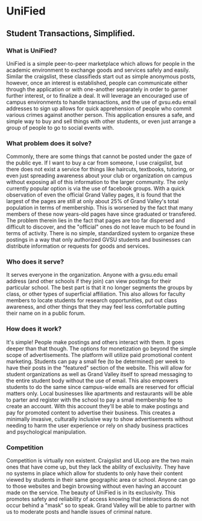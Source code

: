 # UniFied

## Student Transactions, Simplified.

### What is UniFied?

UniFied is a simple peer-to-peer marketplace which allows for people in the academic environment to exchange goods and services safely and easily. Similar the craigslist, these classifieds start out as simple anonymous posts, however, once an interest is established, people can communicate either through the application or with one-another separately in order to garner further interest, or to finalize a deal. It will leverage an encouraged use of campus environments to handle transactions, and the use of gvsu.edu email addresses to sign up allows for quick apprehension of people who commit various crimes against another person. This application ensures a safe, and simple way to buy and sell things with other students, or even just arrange a group of people to go to social events with.

### What problem does it solve?

Commonly, there are some things that cannot be posted under the gaze of the public eye. If I want to buy a car from someone, I use craigslist, but there does not exist a service for things like haircuts, textbooks, tutoring, or even just spreading awareness about your club or organization on campus without exposing all of this information to the larger community. The only currently popular option is via the use of facebook groups. With a quick observation of even the official Grand Valley pages, it is found that the largest of the pages are still at only about 25% of Grand Valley's total population in terms of membership. This is worsened by the fact that many members of these now years-old pages have since graduated or transfered. The problem therein lies in the fact that pages are too far dispersed and difficult to discover, and the "official" ones do not leave much to be found in terms of activity. There is no simple, standardized system to organize these postings in a way that only authorized GVSU students and businesses can distribute information or requests for goods and services.

### Who does it serve?

It serves everyone in the organization. Anyone with a gvsu.edu email address (and other schools if they join) can view postings for their particular school. The best part is that it no longer segments the groups by class, or other types of superficial affiliation. This also allows for faculty members to locate students for research opportunities, put out class awareness, and other things that they may feel less comfortable putting their name on in a public forum.

### How does it work?

It's simple! People make postings and others interact with them. It goes deeper than that though. The options for monetization go beyond the simple scope of advertisements. The platform will utilize paid promotional content marketing. Students can pay a small fee (to be determined) per week to have their posts in the "featured" section of the website. This will allow for student organizations as well as Grand Valley itself to spread messaging to the entire student body without the use of email. This also empowers students to do the same since campus-wide emails are reserved for official matters only. Local businesses like apartments and restaurants will be able to parter and register with the school to pay a small membership fee to create an account. With this account they'll be able to make postings and pay for promoted content to advertise their business. This creates a minimally invasive, culturally inclusive way to show advertisements without needing to harm the user experience or rely on shady business practices and psychological manipulation. 

### Competition

Competition is virtually non existent. Craigslist and ULoop are the two main ones that have come up, but they lack the ability of exclusivity. They have no systems in place which allow for students to only have their content viewed by students in their same geographic area or school. Anyone can go to those websites and begin browsing without even having an account made on the service. The beauty of UniFied is in its exclusivity. This promotes safety and reliability of access knowing that interactions do not occur behind a "mask" so to speak. Grand Valley will be able to partner with us to moderate posts and handle issues of criminal nature. 
